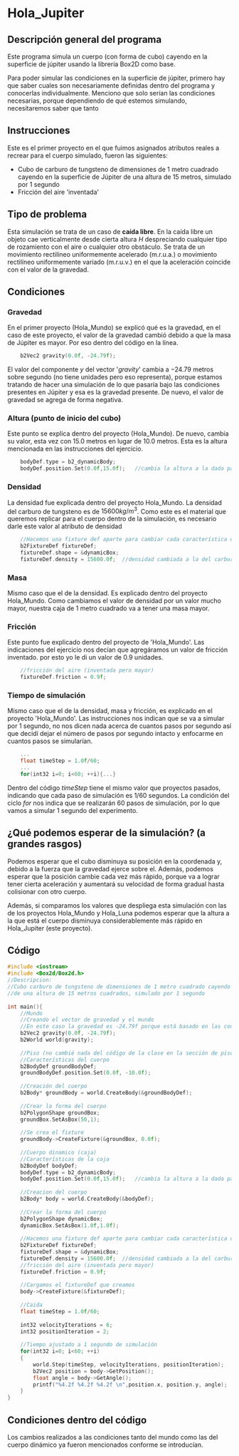 # Hola_Jupiter

## Descripción general del programa
 Este programa simula un cuerpo (con forma de cubo) cayendo en la superficie de júpiter usando la librería Box2D como base.

 Para poder simular las condiciones en la superficie de júpiter, primero hay que saber cuales son necesariamente definidas dentro del programa y conocerlas individualmente. Menciono que solo serían las condiciones necesarias, porque dependiendo de qué estemos simulando, necesitaremos saber que tanto
## Instrucciones
 Este es el primer proyecto en el que fuimos asignados atributos reales a recrear para el cuerpo simulado, fueron las siguientes:
 * Cubo de carburo de tungsteno de dimensiones de 1 metro cuadrado cayendo en la superficie de Júpiter de una altura de 15 metros, simulado por 1 segundo
 * Fricción del aire 'inventada'
## Tipo de problema
Esta simulación se trata de un caso de **caída libre**.
En la caída libre un objeto cae verticalmente desde cierta altura $H$ despreciando cualquier tipo de rozamiento con el aire o cualquier otro obstáculo. Se trata de un movimiento rectilíneo uniformemente acelerado (m.r.u.a.) o movimiento rectilíneo uniformemente variado (m.r.u.v.) en el que la aceleración coincide con el valor de la gravedad.
## Condiciones
### Gravedad
En el primer proyecto (Hola_Mundo) se explicó qué es la gravedad, en el caso de este proyecto, el valor de la gravedad cambió debido a que la masa de Júpiter es mayor. Por eso dentro del código en la línea.
```cpp
	b2Vec2 gravity(0.0f, -24.79f);
```
El valor del componente $y$ del vector '$gravity$' cambia a $-24.79$ metros sobre segundo (no tiene unidades pero eso representa), porque estamos tratando de hacer una simulación de lo que pasaría bajo las condiciones presentes en Júpiter y esa es la gravedad presente.
De nuevo, el valor de gravedad se agrega de forma negativa.
### Altura (punto de inicio del cubo)
Este punto se explica dentro del proyecto (Hola_Mundo). De nuevo, cambia su valor, esta vez con 15.0 metros en lugar de 10.0 metros. Esta es la altura mencionada en las instrucciones del ejercicio.
```cpp
	bodyDef.type = b2_dynamicBody;  
	bodyDef.position.Set(0.0f,15.0f);   //cambia la altura a la dada para el ejercicio
```
### Densidad
La densidad fue explicada dentro del proyecto Hola_Mundo. La densidad del carburo de tungsteno es de  $15600 kg/m^3$. Como este es el material que queremos replicar para el cuerpo dentro de la simulación, es necesario darle este valor al atributo de densidad
```cpp
	//Hacemos una fixture def aparte para cambiar cada característica del cuerpo  
	b2FixtureDef fixtureDef;  
	fixtureDef.shape = &dynamicBox;  
	fixtureDef.density = 15600.0f;  //densidad cambiada a la del carburo de tungsteno
```
### Masa
Mismo caso que el de la densidad. Es explicado dentro del proyecto Hola_Mundo. 
Como cambiamos el valor de densidad por un valor mucho mayor, nuestra caja de 1 metro cuadrado va a tener una masa mayor.
### Fricción
Este punto fue explicado dentro del proyecto de 'Hola_Mundo'.
Las indicaciones del ejercicio nos decían que agregáramos un valor de fricción inventado. por esto yo le di un valor de 0.9 unidades.
```cpp
	//fricción del aire (inventada pero mayor)  
	fixtureDef.friction = 0.9f;
```
### Tiempo de simulación
Mismo caso que el de la densidad, masa y fricción, es explicado en el proyecto 'Hola_Mundo'. 
Las instrucciones nos indican que se va a simular por 1 segundo, no nos dicen nada acerca de cuantos pasos por segundo así que decidí dejar el número de pasos por segundo intacto y enfocarme en cuantos pasos se simularían.
```cpp
	...
	float timeStep = 1.0f/60;
	...
	for(int32 i=0; i<60; ++i){...}
```
Dentro del código $timeStep$ tiene el mismo valor que proyectos pasados, indicando que cada paso de simulación es $1/60$ segundos. La condición del ciclo $for$ nos indica que se realizarán 60 pasos de simulación, por lo que vamos a simular 1 segundo del experimento.
## ¿Qué podemos esperar de la simulación? (a grandes rasgos)
 Podemos esperar que el cubo disminuya su posición en la coordenada y, debido a la fuerza que la gravedad ejerce sobre el. Además, podemos esperar que la posición cambie cada vez más rápido, porque va a lograr tener cierta aceleración y aumentará su velocidad de forma gradual hasta colisionar con otro cuerpo.

 Además, si comparamos los valores que despliega esta simulación con las de los proyectos Hola_Mundo y Hola_Luna podemos esperar que la altura a la que está el cuerpo disminuya considerablemente más rápido en Hola_Jupiter (este proyecto).
## Código
```cpp
#include <iostream>  
#include <Box2d/Box2d.h>  
//Descripcion:  
//Cubo carburo de tungsteno de dimensiones de 1 metro cuadrado cayendo en la 'superficie de jupiter'  
//de una altura de 15 metros cuadrados, simulado por 1 segundo  
  
int main(){  
    //Mundo  
    //Creando el vector de gravedad y el mundo    
    //En este caso la gravedad es -24.79f porque está basado en las condiciones de jupiter    
    b2Vec2 gravity(0.0f, -24.79f);  
    b2World world(gravity);  
  
    //Piso (no cambié nada del código de la clase en la sección de piso)  
    //Características del cuerpo    
    b2BodyDef groundBodyDef;  
    groundBodyDef.position.Set(0.0f, -10.0f);  
  
    //Creación del cuerpo  
    b2Body* groundBody = world.CreateBody(&groundBodyDef);  
  
    //Crear la forma del cuerpo  
    b2PolygonShape groundBox;  
    groundBox.SetAsBox(50,1);  
  
    //Se crea el fixture  
    groundBody->CreateFixture(&groundBox, 0.0f);  
  
    //Cuerpo dinamico (caja)  
    //Características de la caja    
    b2BodyDef bodyDef;  
    bodyDef.type = b2_dynamicBody;  
    bodyDef.position.Set(0.0f,15.0f);   //cambia la altura a la dada para el ejercicio  
  
    //Creacion del cuerpo    
    b2Body* body = world.CreateBody(&bodyDef);  
  
    //Crear la forma del cuerpo  
    b2PolygonShape dynamicBox;  
    dynamicBox.SetAsBox(1.0f,1.0f);  
  
    //Hacemos una fixture def aparte para cambiar cada característica del cuerpo  
    b2FixtureDef fixtureDef;  
    fixtureDef.shape = &dynamicBox;  
    fixtureDef.density = 15600.0f;  //densidad cambiada a la del carburo de tungsteno  
    //fricción del aire (inventada pero mayor)    
    fixtureDef.friction = 0.9f;  
  
    //Cargamos el fixtureDef que creamos  
    body->CreateFixture(&fixtureDef);  
  
    //Caida  
    float timeStep = 1.0f/60;  
  
    int32 velocityIterations = 6;  
    int32 positionIteration = 2;  
  
    //Tiempo ajustado a 1 segundo de simulación  
    for(int32 i=0; i<60; ++i)  
    {  
        world.Step(timeStep, velocityIterations, positionIteration);  
        b2Vec2 position = body->GetPosition();  
        float angle = body->GetAngle();  
        printf("%4.2f %4.2f %4.2f \n",position.x, position.y, angle);  
    }  
}
```
## Condiciones dentro del código
Los cambios realizados a las condiciones tanto del mundo como las del cuerpo dinámico ya fueron mencionados conforme se introducían.